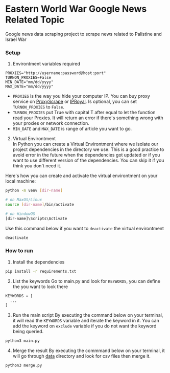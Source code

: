 # Eastern World War Google News Related Topic

Google news data scraping project to scrape news related to Palistine and Israel War

### Setup

1. Environtment variables required

```.env
PROXIES="http://username:password@host:port"
TURNON_PROXIES=False
MIN_DATE="mm/dd/yyyy"
MAX_DATE="mm/dd/yyyy"
```

- `PROXIES` is the way you hide your computer IP. You can buy proxy service on [ProxyScrape](https://proxyscrape.com/home?ref=zjm0nth) or [IPRoyal](https://iproyal.com/?r=285588). Is optional, you can set `TURNON_PROXIES` to `False`.
- `TURNON_PROXIES` put True with capital T after equal to let the function read your Proxies. It will return an error if there's something wrong with your proxies or network connection.
- `MIN_DATE` and `MAX_DATE` is range of article you want to go.

2. Virtual Environtment  
   In Python you can create a Virtual Environtment where we isolate our project dependencies in the directory we use. This is a good practice to avoid error in the future when the dependencies got updated or if you want to use different version of the dependencies. You can skip it if you think you don't need it.

Here's how you can create and activate the virtual environtment on your local machine:

```bash
python -m venv [dir-name]

# on MaxOS/Linux
source [dir-name]/bin/activate

# on WindowOS
[dir-name]\Scripts\Activate
```

Use this command below if you want to `deactivate` the virtual environtment

```bash
deactivate
```

### How to run

1. Install the dependencies

```bash
pip install -r requirements.txt
```

2. List the keywords
   Go to main.py and look for `KEYWORDS`, you can define the you want to look there

```python
KEYWORDS = [
  ...
]
```

3. Run the main script
   By executing the command below on your terminal, it will read the `KEYWORDS` variable and iterate the keyword in it. You can add the keyword on `exclude` variable if you do not want the keyword being queried.

```bash
python3 main.py
```

4. Merge the result
   By executing the commmand below on your terminal, it will go through [data](./data/) directory and look for csv files then merge it.

```bash
python3 merge.py
```
